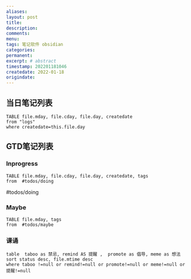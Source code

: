 ```yaml
---
aliases:
layout: post
title:
description:
comments:
menu:
tags: 笔记软件 obsidian
categories:
permanent: 
excerpt: # abstract
timestamp: 202201181046
createdate: 2022-01-18
origindate: 
---
```


## 当日笔记列表
```dataview
TABLE file.mday, file.cday, file.day, createdate
from "logs"
where createdate=this.file.day
```

## GTD笔记列表
### Inprogress
```dataview
TABLE file.mday, file.cday, file.day, createdate, tags
from  #todos/doing
```
#todos/doing

### Maybe
```dataview
TABLE file.mday, tags
from  #todos/maybe
```

### 课诵
 ```dataview
table  taboo as 禁忌, remind AS 提醒 ,  promote as 倡导, meme as 想法
sort status desc, file.mtime desc
where taboo !=null or remind!=null or promote!=null or meme!=null or 提醒!=null
```
